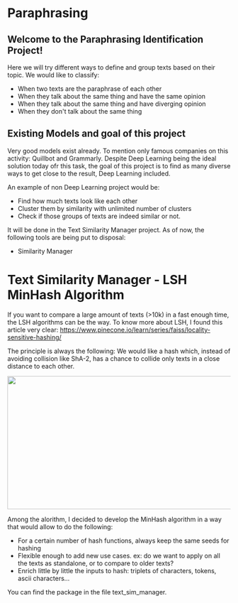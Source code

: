 # Paraphrasing

## Welcome to the Paraphrasing Identification Project!

Here we will try different ways to define and group texts based on their topic.
We would like to classify:
- When two texts are the paraphrase of each other
- When they talk about the same thing and have the same opinion
- When they talk about the same thing and have diverging opinion
- When they don't talk about the same thing

## Existing Models and goal of this project

Very good models exist already. To mention only famous companies on this activity: Quillbot and Grammarly.
Despite Deep Learning being the ideal solution today ofr this task, the goal of this project is to find as many diverse ways to get close to the result, Deep Learning included.

An example of non Deep Learning project would be:
- Find how much texts look like each other
- Cluster them by similarity with unlimited number of clusters
- Check if those groups of texts are indeed similar or not.

It will be done in the Text Similarity Manager project.
As of now, the following tools are being put to disposal:
- Similarity Manager

# Text Similarity Manager - LSH MinHash Algorithm
If you want to compare a large amount of texts (>10k) in a fast enough time, the LSH algorithms can be the way.
To know more about LSH, I found this article very clear: https://www.pinecone.io/learn/series/faiss/locality-sensitive-hashing/

The principle is always the following: We would like a hash which, instead of avoiding collision like ShA-2, has a chance to collide only texts in a close distance to each other.

<img src="https://github.com/SamGuercho/Paraphrasing/assets/57171996/b178522d-4291-4d9f-b45b-e57993e7b910" width="600" height="300">

Among the alorithm, I decided to develop the MinHash algorithm in a way that would allow to do the following:
- For a certain number of hash functions, always keep the same seeds for hashing
- Flexible enough to add new use cases. ex: do we want to apply on all the texts as standalone, or to compare to older texts?
- Enrich little by little the inputs to hash: triplets of characters, tokens, ascii characters...

You can find the package in the file text_sim_manager.

